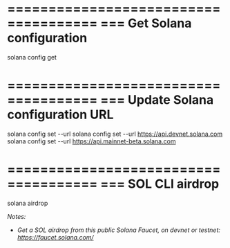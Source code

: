 =====================================
=== Get Solana configuration
=====================================
solana config get

=====================================
=== Update Solana configuration URL
=====================================
solana config set --url <url>
solana config set --url https://api.devnet.solana.com
solana config set --url https://api.mainnet-beta.solana.com

=====================================
=== SOL CLI airdrop
=====================================
solana airdrop <amount> <address>

Notes:

* Get a SOL airdrop from this public Solana Faucet, on devnet or testnet: https://faucet.solana.com/